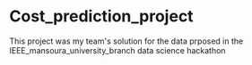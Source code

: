 # Cost_prediction_project
This project was my team's solution for the data prposed in the IEEE_mansoura_university_branch data science hackathon
